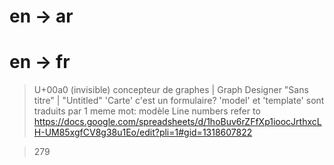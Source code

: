 # en -> ar

# en -> fr
> U+00a0 (invisible)
> concepteur de graphes | Graph Designer
> \"Sans titre\" | \"Untitled\"
> 'Carte' c'est un formulaire?
> 'model' et 'template' sont traduits par 1 meme mot: modèle
Line numbers refer to https://docs.google.com/spreadsheets/d/1hoBuv6rZFfXp1ioocJrthxcLH-UM85xgfCV8g38u1Eo/edit?pli=1#gid=1318607822

> 279